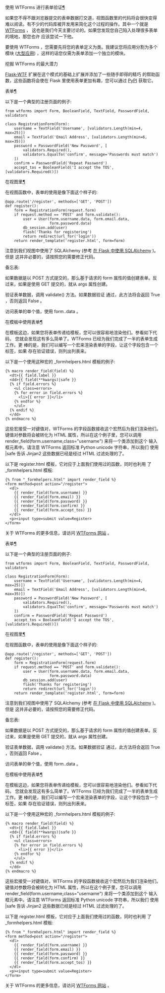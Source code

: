 
<span id="wtforms" ></span>
使用 WTForms 进行表单验证[¶](#wtforms)

如果您不得不跟浏览器提交的表单数据打交道，视图函数里的代码将会很快变得
难以阅读。有不少的代码库被开发用来简化这个过程的操作。其中一个就是 [WTForms](http://wtforms.simplecodes.com/) ，
这也是我们今天主要讨论的。如果您发现您自己陷入处理很多表单的境地，那您也许
应该尝试一下他。


要使用 WTForms ，您需要先将您的表单定义为类。我建议您将应用分割为多个模块
([大型应用](http://docs.pythontab.com/flask/flask0.10/patterns/packages.html#larger-applications)) ，这样的话您仅需为表单添加一个独立的模块。



挖掘 WTForms 的最大潜力


[Flask-WTF](http://packages.python.org/Flask-WTF/) 扩展在这个模式的基础上扩展并添加了一些随手即得的精巧
的帮助函数，这些函数将会使在 Flask 里使用表单更加有趣，您可以通过
[PyPI](http://pypi.python.org/pypi/Flask-WTF) 获取它。





<span id="id1" ></span>
表单[¶](#id1)

以下是一个典型的注册页面的例子:




```
from wtforms import Form, BooleanField, TextField, PasswordField, validators

class RegistrationForm(Form):
    username = TextField('Username', [validators.Length(min=4, max=25)])
    email = TextField('Email Address', [validators.Length(min=6, max=35)])
    password = PasswordField('New Password', [
        validators.Required(),
        validators.EqualTo('confirm', message='Passwords must match')
    ])
    confirm = PasswordField('Repeat Password')
    accept_tos = BooleanField('I accept the TOS', [validators.Required()])

```









<span id="id2" ></span>
在视图里[¶](#id2)

在视图函数中，表单的使用是像下面这个样子的:




```
@app.route('/register', methods=['GET', 'POST'])
def register():
    form = RegistrationForm(request.form)
    if request.method == 'POST' and form.validate():
        user = User(form.username.data, form.email.data,
                    form.password.data)
        db_session.add(user)
        flash('Thanks for registering')
        return redirect(url_for('login'))
    return render_template('register.html', form=form)

```






注意到我们视图中使用了 SQLAlchemy (参考 [在 Flask 中使用 SQLAlchemy](http://docs.pythontab.com/flask/flask0.10/patterns/sqlalchemy.html#sqlalchemy-pattern) )。但是
这并非必要的，请按照您的需要修正代码。


备忘表:



如果数据是以 POST 方式提交的，那么基于请求的 form
属性的值创建表单。反过来，如果是使用 GET 提交的，就从
args 属性创建。

验证表单数据，调用 validate() 方法。如果数据验证
通过，此方法将会返回 True ，否则返回 False 。

访问表单的单个值，使用 form.<NAME>.data 。





<span id="id3" ></span>
在模板中使用表单[¶](#id3)

在模板这边，如果您将表单传递给模板，您可以很容易地渲染他们。参看如下代码，
您就会发现这有多么简单了。WTForms 已经为我们完成了一半的表单生成工作。更
棒的是，我们可以编写一个宏来渲染表单的字段，让这个字段包含一个标签，如果
存在验证错误，则列出列表来。


以下是一个使用这种宏的 _formhelpers.html 模板的例子:




```
{% macro render_field(field) %}
  <dt>{{ field.label }}
  <dd>{{ field(**kwargs)|safe }}
  {% if field.errors %}
    <ul class=errors>
    {% for error in field.errors %}
      <li>{{ error }}</li>
    {% endfor %}
    </ul>
  {% endif %}
  </dd>
{% endmacro %}

```






这些宏接受一对键值对，WTForms 的字段函数接收这个宏然后为我们渲染他们。
键值对参数将会被转化为 HTML 属性，所以在这个例子里，您可以调用
render_field(form.username,class="username") 来将一个类添加到这个
输入框元素中。请注意 WTForms 返回标准 Python unicode 字符串，所以我们
使用 |safe 告诉 Jinjan2 这些数据已经是经过 HTML 过滤处理的了。


以下是 register.html 模板，它对应于上面我们使用过的函数，同时也利用
了 _formhelpers.html 模板:




```
{% from "_formhelpers.html" import render_field %}
<form method=post action="/register">
  <dl>
    {{ render_field(form.username) }}
    {{ render_field(form.email) }}
    {{ render_field(form.password) }}
    {{ render_field(form.confirm) }}
    {{ render_field(form.accept_tos) }}
  </dl>
  <p><input type=submit value=Register>
</form>

```






关于 WTForms 的更多信息，请访问 [WTForms 网站](http://wtforms.simplecodes.com/) 。








<span id="id1" ></span>
表单[¶](#id1)

以下是一个典型的注册页面的例子:




```
from wtforms import Form, BooleanField, TextField, PasswordField, validators

class RegistrationForm(Form):
    username = TextField('Username', [validators.Length(min=4, max=25)])
    email = TextField('Email Address', [validators.Length(min=6, max=35)])
    password = PasswordField('New Password', [
        validators.Required(),
        validators.EqualTo('confirm', message='Passwords must match')
    ])
    confirm = PasswordField('Repeat Password')
    accept_tos = BooleanField('I accept the TOS', [validators.Required()])

```









<span id="id2" ></span>
在视图里[¶](#id2)

在视图函数中，表单的使用是像下面这个样子的:




```
@app.route('/register', methods=['GET', 'POST'])
def register():
    form = RegistrationForm(request.form)
    if request.method == 'POST' and form.validate():
        user = User(form.username.data, form.email.data,
                    form.password.data)
        db_session.add(user)
        flash('Thanks for registering')
        return redirect(url_for('login'))
    return render_template('register.html', form=form)

```






注意到我们视图中使用了 SQLAlchemy (参考 [在 Flask 中使用 SQLAlchemy](http://docs.pythontab.com/flask/flask0.10/patterns/sqlalchemy.html#sqlalchemy-pattern) )。但是
这并非必要的，请按照您的需要修正代码。


备忘表:



如果数据是以 POST 方式提交的，那么基于请求的 form
属性的值创建表单。反过来，如果是使用 GET 提交的，就从
args 属性创建。

验证表单数据，调用 validate() 方法。如果数据验证
通过，此方法将会返回 True ，否则返回 False 。

访问表单的单个值，使用 form.<NAME>.data 。





<span id="id3" ></span>
在模板中使用表单[¶](#id3)

在模板这边，如果您将表单传递给模板，您可以很容易地渲染他们。参看如下代码，
您就会发现这有多么简单了。WTForms 已经为我们完成了一半的表单生成工作。更
棒的是，我们可以编写一个宏来渲染表单的字段，让这个字段包含一个标签，如果
存在验证错误，则列出列表来。


以下是一个使用这种宏的 _formhelpers.html 模板的例子:




```
{% macro render_field(field) %}
  <dt>{{ field.label }}
  <dd>{{ field(**kwargs)|safe }}
  {% if field.errors %}
    <ul class=errors>
    {% for error in field.errors %}
      <li>{{ error }}</li>
    {% endfor %}
    </ul>
  {% endif %}
  </dd>
{% endmacro %}

```






这些宏接受一对键值对，WTForms 的字段函数接收这个宏然后为我们渲染他们。
键值对参数将会被转化为 HTML 属性，所以在这个例子里，您可以调用
render_field(form.username,class="username") 来将一个类添加到这个
输入框元素中。请注意 WTForms 返回标准 Python unicode 字符串，所以我们
使用 |safe 告诉 Jinjan2 这些数据已经是经过 HTML 过滤处理的了。


以下是 register.html 模板，它对应于上面我们使用过的函数，同时也利用
了 _formhelpers.html 模板:




```
{% from "_formhelpers.html" import render_field %}
<form method=post action="/register">
  <dl>
    {{ render_field(form.username) }}
    {{ render_field(form.email) }}
    {{ render_field(form.password) }}
    {{ render_field(form.confirm) }}
    {{ render_field(form.accept_tos) }}
  </dl>
  <p><input type=submit value=Register>
</form>

```






关于 WTForms 的更多信息，请访问 [WTForms 网站](http://wtforms.simplecodes.com/) 。





